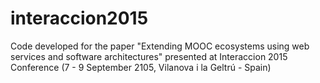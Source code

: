 # interaccion2015
Code developed for the paper "Extending MOOC ecosystems using web services and software architectures" presented at Interaccion 2015 Conference (7 - 9 September 2105, Vilanova i la Geltrú - Spain)
